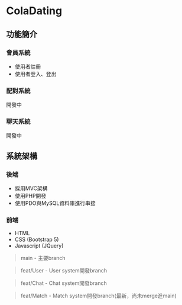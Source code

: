# ColaDating

## 功能簡介

### 會員系統

- 使用者註冊
- 使用者登入、登出

### 配對系統

開發中

### 聊天系統

開發中

## 系統架構

### 後端

- 採用MVC架構
- 使用PHP開發
- 使用PDO與MySQL資料庫進行串接


### 前端 

- HTML
- CSS (Bootstrap 5)
- Javascript (JQuery)


> main - 主要branch

> feat/User - User system開發branch

> feat/Chat - Chat system開發branch

> feat/Match - Match system開發branch(最新，尚未merge進main)